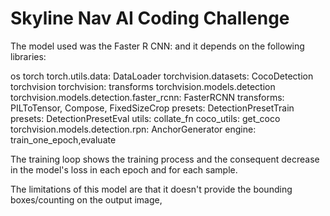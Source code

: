 # Skyline Nav AI Coding Challenge

The model used was the Faster R CNN: and it depends on the following libraries:

os
torch
torch.utils.data: DataLoader
torchvision.datasets: CocoDetection
torchvision
torchvision: transforms
torchvision.models.detection
torchvision.models.detection.faster_rcnn: FasterRCNN
transforms: PILToTensor, Compose, FixedSizeCrop
presets: DetectionPresetTrain
presets: DetectionPresetEval
utils: collate_fn
coco_utils: get_coco
torchvision.models.detection.rpn: AnchorGenerator
engine: train_one_epoch,evaluate
 

The training loop shows the training process and the consequent decrease in the model's loss in each epoch and for each sample.

The limitations of this model are that it doesn't provide the bounding boxes/counting on the output image, 
